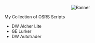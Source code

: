 <p align="center">
  <img src="https://github-production-user-asset-6210df.s3.amazonaws.com/32779308/255342399-58bca696-a25e-457b-bf94-2864dc46dedb.jpg" alt="Banner"/>
</p>

My Collection of OSRS Scripts
* DW Alcher Lite
* GE Lurker
* DW Autotrader
